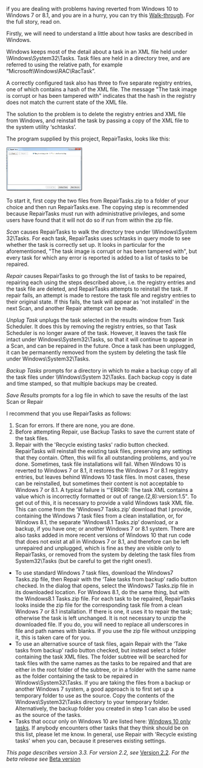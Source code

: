 if you are dealing with problems having reverted from Windows 10 to Windows 7 or 8.1, and you are in a hurry, you can try this [Walk-through](Walk-through.md).  For the full story, read on.

Firstly, we will need to understand a little about how tasks are described in Windows.

Windows keeps most of the detail about a task in an XML file held under \Windows\System32\Tasks. Task files are held in a directory tree, and are referred to using the relative path, for example “Microsoft\Windows\RAC\RacTask”. 

A correctly configured task also has three to five separate registry entries, one of which contains a hash of the XML file.  The message "The task image is corrupt or has been tampered with" indicates that the hash in the registry does not match the current state of the XML file.

The solution to the problem is to delete the registry entries and XML file from Windows, and reinstall the task by passing a copy of the XML file to the system utility ‘schtasks’.

The program supplied by this project, RepairTasks, looks like this:

<img src="Documentation_RepairTasksV31.png" width="200">

To start it, first copy the two files from RepairTasks.zip to a folder of your choice and then run RepairTasks.exe. The copying step is recommended because RepairTasks must run with administrative privileges, and some users have found that it will not do so if run from within the zip file.

_Scan_ causes RepairTasks to walk the directory tree under \Windows\System 32\Tasks. For each task, RepairTasks uses schtasks in query mode to see whether the task is correctly set up. It looks in particular for the aforementioned, "The task image is corrupt or has been tampered with", but every task for which any error is reported is added to a list of tasks to be repaired.

_Repair_ causes RepairTasks to go through the list of tasks to be repaired, repairing each using the steps described above, i.e. the registry entries and the task file are deleted, and RepairTasks attempts to reinstall the task. If repair fails, an attempt is made to restore the task file and registry entries to their original state.  If this fails, the task will appear as 'not installed' in the next Scan, and another Repair attempt can be made. 

_Unplug Task_ unplugs the task selected in the results window from Task Scheduler.  It does this by removing the registry entries, so that Task Scheduler is no longer aware of the task. However, it leaves the task file intact under Windows\System32\Tasks, so that it will continue to appear in a Scan, and can be repaired in the future. Once a task has been unplugged, it can be permanently removed from the system by deleting the task file under Windows\System32\Tasks.

_Backup Tasks_ prompts for a directory in which to make a backup copy of all the task files under \Windows\System 32\Tasks. Each backup copy is date and time stamped, so that multiple backups may be created.

_Save Results_ prompts for a log file in which to save the results of the last Scan or Repair

I recommend that you use RepairTasks as follows:
1. Scan for errors. If there are none, you are done.
1. Before attempting Repair, use Backup Tasks to save the current state of the task files.
1. Repair with the 'Recycle existing tasks' radio button checked. RepairTasks will reinstall the existing task files, preserving any settings that they contain. Often, this will fix all outstanding problems, and you're done.
Sometimes, task file installations will fail. When Windows 10 is reverted to Windows 7 or 8.1, it restores the Windows 7 or 8.1 registry entries, but leaves behind Windows 10 task files.  In most cases, these can be reinstalled, but sometimes their content is not acceptable to Windows 7 or 8.1. A typical failure is “'ERROR: The task XML contains a value which is incorrectly formatted or out of range.(2,8):version:1.5". To get out of this, it is necessary to provide a valid Windows task XML file. This can come from the ‘Windows7 Tasks.zip’ download that I provide, containing the Windows 7 task files from a clean installation, or, for Windows 8.1, the separate ‘Windows8.1 Tasks.zip’ download, or a backup, if you have one; or another Windows 7 or 8.1 system. There are also tasks added in more recent versions of Windows 10 that run code that does not exist at all in Windows 7 or 8.1, and therefore can be left unrepaired and unplugged, which is fine as they are visible only to RepairTasks, or removed from the system by deleting the task files from System32\Tasks (but be careful to get the right ones!).
* To use standard Windows 7 task files, download the Windows7 Tasks.zip file, then Repair with the ‘Take tasks from backup’ radio button checked. In the dialog that opens, select the Windows7 Tasks.zip file in its downloaded location.  For Windows 8.1, do the same thing, but with the Windows8.1 Tasks.zip file. For each task to be repaired, RepairTasks looks inside the zip file for the corresponding task file from a clean Windows 7 or 8.1 installation. If there is one, it uses it to repair the task; otherwise the task is left unchanged. It is not necessary to unzip the downloaded file.  If you do, you will need to replace all underscores in file and path names with blanks. If you use the zip file without unzipping it, this is taken care of for you.
* To use an alternative source of task files, again Repair with the ‘Take tasks from backup' radio button checked, but instead select a folder containing the task XML files. The folder subtree will be searched for task files with the same names as the tasks to be repaired and that are either in the root folder of the subtree, or in a folder with the same name as the folder containing the task to be repaired in Windows\System32\Tasks.  If you are taking the files from a backup or another Windows 7 system, a good approach is to first set up a temporary folder to use as the source. Copy the contents of the Windows\System32\Tasks directory to your temporary folder. Alternatively, the backup folder you created in step 1 can also be used as the source of the tasks.
* Tasks that occur only on Windows 10 are listed here: [Windows 10 only tasks](Windows-10-only-tasks). If anybody encounters other tasks that they think should be on this list, please let me know.
In general, use Repair with 'Recycle existing tasks' when you can, because it preserves existing settings.

_This page describes version 3.3. For version 2.2, see_ [Version 2.2](Version-2.2).  _For the beta release see_  [Beta version](Beta-version)

